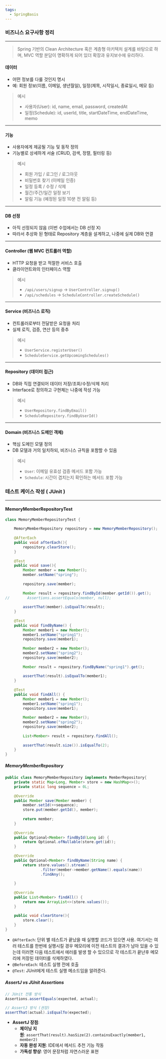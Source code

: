 ```yaml
---
tags:
  - SpringBasis
---
```


### 비즈니스 요구사항 정리

---

>Spring 기반의 Clean Architecture 혹은 계층형 아키텍처 설계를 바탕으로 하며, MVC 역할 분담이 명확하게 되어 있더 확장과 유지보수에 유리하다.

#### 데이터

- 어떤 정보를 다룰 것인지 명시
- 예: 회원 정보(이름, 이메일, 생년월일), 일정(제목, 시작일시, 종료일시, 메모 등)

> 예시
> - 사용자(User): id, name, email, password, createdAt
> - 일정(Schedule): id, userId, title, startDateTime, endDateTime, memo

---

#### 기능

- 사용자에게 제공될 기능 및 동작 정의
- 기능별로 상세하게 서술 (CRUD, 검색, 정렬, 필터링 등)

> 예시
> - 회원 가입 / 로그인 / 로그아웃
> - 비밀번호 찾기 (이메일 인증)
> - 일정 등록 / 수정 / 삭제
> - 월간/주간/일간 일정 보기
> - 알림 기능 (예정된 일정 10분 전 알림 등)

---

#### DB 선정

- 아직 선정되지 않음 (이번 수업에서는 DB 선정 X)
- 따라서 추상화 된 형태로 Repository 계층을 설계하고, 나중에 실제 DB와 연결

---

#### Controller (웹 MVC 컨트롤러 역할)

- HTTP 요청을 받고 적절한 서비스 호출
- 클라이언트와의 인터페이스 역할

> 예시
> - `/api/users/signup` → `UserController.signup()`
> - `/api/schedules` → `ScheduleController.createSchedule()`

---

#### Service (비즈니스 로직)

- 컨트롤러로부터 전달받은 요청을 처리
- 실제 로직, 검증, 연산 등의 중추

> 예시
> - `UserService.registerUser()`
> - `ScheduleService.getUpcomingSchedules()`

---

#### Repository (데이터 접근)

- DB와 직접 연결되어 데이터 저장/조회/수정/삭제 처리
- Interface로 정의하고 구현체는 나중에 작성 가능

> 예시
> - `UserRepository.findByEmail()`
> - `ScheduleRepository.findByUserId()`

---

#### Domain (비즈니스 도메인 객체)

- 핵심 도메인 모델 정의
- DB 모델과 거의 일치하되, 비즈니스 규칙을 포함할 수 있음

> 예시
> - `User`: 이메일 유효성 검증 메서드 포함 가능
> - `Schedule`: 시간이 겹치는지 확인하는 메서드 포함 가능


### 테스트 케이스 작성 ( JUnit )

---

#### MemoryMemberRepositoryTest

```java
class MemoryMemberRepositoryTest {  
  
    MemoryMemberRepository repository = new MemoryMemberRepository();  
  
    @AfterEach  
    public void afterEach(){  
        repository.clearStore();  
    }  
  
    @Test  
    public void save(){  
        Member member = new Member();  
        member.setName("spring");  
  
        repository.save(member);  
  
        Member result = repository.findById(member.getId()).get();  
//        Assertions.assertEquals(member, null);  
  
        assertThat(member).isEqualTo(result);  
    }  
  
    @Test  
    public void findByName() {  
        Member member1 = new Member();  
        member1.setName("spring1");  
        repository.save(member1);  
  
        Member member2 = new Member();  
        member2.setName("spring2");  
        repository.save(member2);  
  
        Member result = repository.findByName("spring1").get();  
  
        assertThat(result).isEqualTo(member1);  
    }  
  
    @Test  
    public void findAll() {  
        Member member1 = new Member();  
        member1.setName("spring1");  
        repository.save(member1);  
  
        Member member2 = new Member();  
        member2.setName("spring2");  
        repository.save(member2);  
  
        List<Member> result = repository.findAll();  
  
        assertThat(result.size()).isEqualTo(2);  
    }  
}
```

##### MemoryMemberRepository

```java
public class MemoryMemberRepository implements MemberRepository{  
    private static Map<Long, Member> store = new HashMap<>();  
    private static long sequence = 0L;  
  
    @Override  
    public Member save(Member member) {  
        member.setId(++sequence);  
        store.put(member.getId(), member);  
  
        return member;  
    }  
  
    @Override  
    public Optional<Member> findById(Long id) {  
        return Optional.ofNullable(store.get(id));  
    }  
  
    @Override  
    public Optional<Member> findByName(String name) {  
        return store.values().stream()  
                .filter(member->member.getName().equals(name))  
                .findAny();  
  
    }  
  
    @Override  
    public List<Member> findAll() {  
        return new ArrayList<>(store.values());  
    }  
  
    public void clearStore(){  
        store.clear();  
    }  
}
```

- `@AfterEach`: 단위 별 테스트가 끝났을 때 실행할 코드가 있으면 사용. 여기서는 여러 테스트를 한번에 실행시킬 경우 메모리에 이전 테스트의 결과가 남아 있을 수 있는데 이러면 다음 테스트에서 에러를 발생 할 수 있으므로 각 테스트가 끝난후 메모리에 저장된 데이터를 삭제하였다.
- `@BeforeEach`: 테스트 실행 전에 호출
-  `@Test`: JUnit에게 테스트 실행 메소드임을 알려준다.

#####  AssertJ vs JUnit Assertions
```java
// JUnit 전통 방식
Assertions.assertEquals(expected, actual);

// AssertJ 방식 (권장)
assertThat(actual).isEqualTo(expected);
```

- **AssertJ 장점**:
    - **체이닝 지원**: `assertThat(result).hasSize(2).containsExactly(member1, member2)`
    - **자동 완성 지원**: IDE에서 메서드 추천 기능 작동
    - **가독성 향상**: 영어 문장처럼 자연스러운 표현
